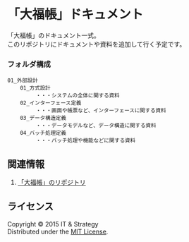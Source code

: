 「大福帳」ドキュメント
======================
「大福帳」のドキュメント一式。  
このリポジトリにドキュメントや資料を追加して行く予定です。

### フォルダ構成 ###
    01_外部設計
        01_方式設計 
             ・・・システムの全体に関する資料
        02_インターフェース定義
             ・・・画面や帳票など、インターフェースに関する資料
        03_データ構造定義
             ・・・データモデルなど、データ構造に関する資料
        04_バッチ処理定義
             ・・・バッチ処理や機能などに関する資料

 
関連情報
--------

1. [「大福帳」のリポジトリ](https://github.com/suzuki-takashi/daifukucho/ "「大福帳」のリポジトリ")
  
  
ライセンス
----------
Copyright &copy; 2015 IT & Strategy  
Distributed under the [MIT License][mit].
 
[MIT]: http://www.opensource.org/licenses/mit-license.php
